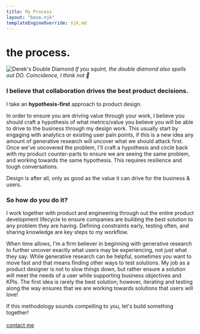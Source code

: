 ```yaml
---
title: My Process
layout: "base.njk"
templateEngineOverride: njk,md
---
```

<div id="process">

# the process.
<!-- Removed from section below: style="display:flex; justify-content:center" -->

<section>

![Derek's Double Diamond](/assets/diamond.png)
*If you squint, the double diamond also spells out DO. Coincidence, I think not 👀*
</section>
<section>

### I believe that collaboration drives the best product decisions.

I take an **hypothesis-first** approach to product design. 

In order to ensure you are driving value through your work, I believe you should craft a hypothesis of what metrics/value you believe you will be able to drive to the business through my design work. This usually start by engaging with analytics or existing user pain points, if this is a new idea any amount of generative research will uncover what we should attack first. Once we've uncovered the problem, I'll craft a hypothesis and circle back with my product counter-parts to ensure we are seeing the same problem, and working towards the same hypothesis. This requires resilience and tough conversations. 

Design is after all, only as good as the value it can drive for the business & users.
</section>
<section>

### So how do you do it?

I work together with product and engineering through out the entire product development lifecycle to ensure companies are building the best solution to any problem they are having. Defining constraints early, testing often, and sharing knowledge are key steps to my workflow. 

When time allows, I'm a firm believer in beginning with generative research to further uncover exactly what users may be experiencing, not just what they say. While generative research can be helpful, sometimes you want to move fast and that means finding other ways to test solutions. My job as a product designer is not to slow things down, but rather ensure a solution will meet the needs of a user while supporting business objectives and KPIs. The first idea is rarely the best solution; however, iterating and testing along the way ensures that we are working towards solutions that users will love!

If this methodology sounds compelling to you, let's build something together!
<br /><br />
<a href="mailto:derekonay@gmail.com" class="button">contact me</a>
</section>
</div>
